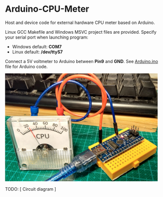 # Arduino-CPU-Meter
Host and device code for external hardware CPU meter based on Arduino.

Linux GCC Makefile and Windows MSVC project files are provided.
Specify your serial port when launching program:

<ul>
    <li> Windows default: <b>COM7</b> </li>
    <li> Linux default: <b>/dev/ttyS7</b> </li>
</ul>

Connect a 5V voltmeter to Arduino between **Pin9** and **GND**.
See [Arduino.ino](Arduino.cpp) file for Arduino code.

<img src="img/CPU_METER.jpg" width="500">

TODO: [ Circuit diagram ]
